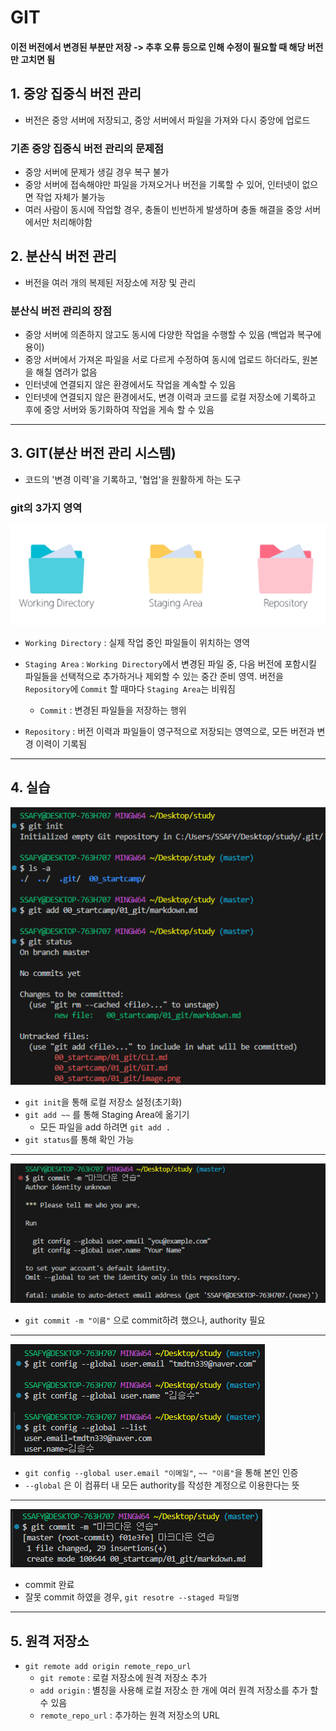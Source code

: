 # GIT

#### 이전 버전에서 변경된 부분만 저장 -> 추후 오류 등으로 인해 수정이 필요할 때 해당 버전만 고치면 됨

## 1. 중앙 집중식 버전 관리
- 버전은 중앙 서버에 저장되고, 중앙 서버에서 파일을 가져와 다시 중앙에 업로드

### 기존 중앙 집중식 버전 관리의 문제점
- 중앙 서버에 문제가 생길 경우 복구 불가
- 중앙 서버에 접속해야만 파일을 가져오거나 버전을 기록할 수 있어, 인터넷이 없으면 작업 자체가 불가능
- 여러 사람이 동시에 작업할 경우, 충돌이 빈번하게 발생하며 충돌 해결을 중앙 서버에서만 처리해야함

## 2. 분산식 버전 관리
- 버전을 여러 개의 복제된 저장소에 저장 및 관리

### 분산식 버전 관리의 장점
- 중앙 서버에 의존하지 않고도 동시에 다양한 작업을 수행할 수 있음 (백업과 복구에 용이)
- 중앙 서버에서 가져온 파일을 서로 다르게 수정하여 동시에 업로드 하더라도, 원본을 해칠 염려가 없음
- 인터넷에 연결되지 않은 환경에서도 작업을 계속할 수 있음
- 인터넷에 연결되지 않은 환경에서도, 변경 이력과 코드를 로컬 저장소에 기록하고 후에 중앙 서버와 동기화하여 작업을 게속 할 수 있음

---

## 3. GIT(분산 버전 관리 시스템)
- 코드의 '변경 이력'을 기록하고, '협업'을 원활하게 하는 도구

### git의 3가지 영역
![alt text](image.png)
- `Working Directory` : 실제 작업 중인 파일들이 위치하는 영역

- `Staging Area` : `Working Directory`에서 변경된 파일 중, 다음 버전에 포함시킬 파일들을 선택적으로 추가하거나 제외할 수 있는 중간 준비 영역. 버전을 `Repository`에 `Commit` 할 때마다 `Staging Area`는 비워짐
  
  - `Commit` : 변경된 파일들을 저장하는 행위


- `Repository` : 버전 이력과 파일들이 영구적으로 저장되는 영역으로, 모든 버전과 변경 이력이 기록됨

---
## 4. 실습
![alt text](<git.png>)
- `git init`을 통해 로컬 저장소 설정(초기화)
- `git add ~~` 를 통해 Staging Area에 옮기기
  - 모든 파일을 add 하려면 `git add .`
- `git status`를 통해 확인 가능

---

![alt text](commit.png)
- `git commit -m "이름"` 으로 commit하려 했으나, authority 필요

---

![alt text](config.png)
- `git config --global user.email "이메일"`, `~~ "이름"`을 통해 본인 인증
- `--global` 은 이 컴퓨터 내 모든 authority를 작성한 계정으로 이용한다는 뜻

---

![alt text](commit2.png)
- commit 완료
- 잘못 commit 하였을 경우, `git resotre --staged 파일명`

---

## 5. 원격 저장소
- `git remote add origin remote_repo_url`
  - `git remote` : 로컬 저장소에 원격 저장소 추가
  - `add origin` : 별칭을 사용해 로컬 저장소 한 개에 여러 원격 저장소를 추가 할 수 있음
  - `remote_repo_url` : 추가하는 원격 저장소의 URL